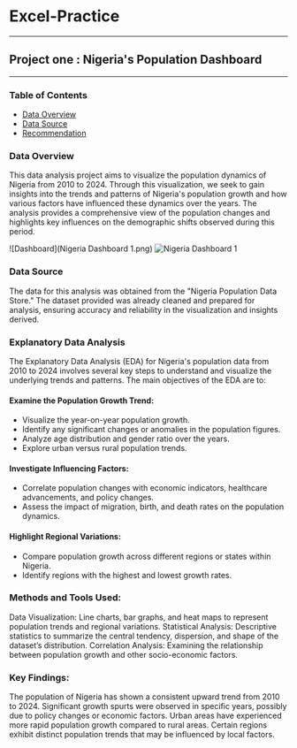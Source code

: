 # Excel-Practice
---

## Project one : Nigeria's Population Dashboard
---
### Table of Contents
- [Data Overview](Data-overview)
- [Data Source](Data-source)
- [Recommendation](Recommendation)

### Data Overview

This data analysis project aims to visualize the population dynamics of Nigeria from 2010 to 2024. Through this visualization, we seek to gain insights into the trends and patterns of Nigeria's population growth and how various factors have influenced these dynamics over the years. The analysis provides a comprehensive view of the population changes and highlights key influences on the demographic shifts observed during this period.

![Dashboard](Nigeria Dashboard 1.png)
![Nigeria Dashboard 1](https://github.com/Tutorspree/Excel-Practice/assets/156625383/f0c6a96d-7a2f-4ad4-bb9a-010d0ace078a)



### Data Source

The data for this analysis was obtained from the "Nigeria Population Data Store." The dataset provided was already cleaned and prepared for analysis, ensuring accuracy and reliability in the visualization and insights derived.


### Explanatory Data Analysis

The Explanatory Data Analysis (EDA) for Nigeria's population data from 2010 to 2024 involves several key steps to understand and visualize the underlying trends and patterns. The main objectives of the EDA are to:

#### Examine the Population Growth Trend:

- Visualize the year-on-year population growth.
- Identify any significant changes or anomalies in the population figures.
- Analyze age distribution and gender ratio over the years.
- Explore urban versus rural population trends.

#### Investigate Influencing Factors:

- Correlate population changes with economic indicators, healthcare advancements, and policy changes.
- Assess the impact of migration, birth, and death rates on the population dynamics.

#### Highlight Regional Variations:

- Compare population growth across different regions or states within Nigeria.
- Identify regions with the highest and lowest growth rates.

### Methods and Tools Used:

Data Visualization: Line charts, bar graphs, and heat maps to represent population trends and regional variations.
Statistical Analysis: Descriptive statistics to summarize the central tendency, dispersion, and shape of the dataset’s distribution.
Correlation Analysis: Examining the relationship between population growth and other socio-economic factors.

### Key Findings:

The population of Nigeria has shown a consistent upward trend from 2010 to 2024.
Significant growth spurts were observed in specific years, possibly due to policy changes or economic factors.
Urban areas have experienced more rapid population growth compared to rural areas.
Certain regions exhibit distinct population trends that may be influenced by local factors.
